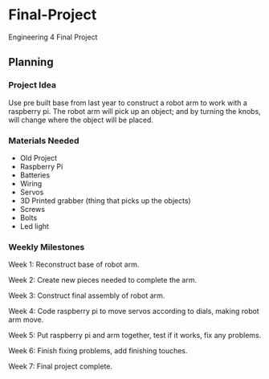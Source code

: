 # Final-Project
Engineering 4 Final Project

## Planning

### Project Idea
Use pre built base from last year to construct a robot arm to work with a raspberry pi. The robot arm will pick up an object; and by turning the knobs, will change where the object will be placed. 

### Materials Needed
- Old Project 
- Raspberry Pi
- Batteries
- Wiring
- Servos
- 3D Printed grabber (thing that picks up the objects)
- Screws
- Bolts
- Led light

### Weekly Milestones

Week 1: Reconstruct base of robot arm.

Week 2: Create new pieces needed to complete the arm.

Week 3: Construct final assembly of robot arm. 

Week 4: Code raspberry pi to move servos according to dials, making robot arm move. 

Week 5: Put raspberry pi and arm together, test if it works, fix any problems. 

Week 6: Finish fixing problems, add finishing touches. 

Week 7: Final project complete.  

